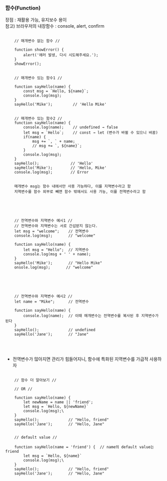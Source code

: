 ### 함수(Function)   
장점 : 재활용 가능, 유지보수 용이   
참고) 브라우저의 내장함수 : console, alert, confirm

<pre>
<code>
    // 매개변수 없는 함수 //

    function showError() {
        alert('에러 발생, 다시 시도해주세요.');
    }
    showError();


    // 매개변수 있는 함수1 //

    function sayHello(name) {
        const msg = `Hello, ${name}`;
        console.log(msg);
    }
    sayHello('Mike');         // 'Hello Mike'


    // 매개변수 있는 함수2 //
    function sayHello(name) {
        console.log(name);    // undefined → false
        let msg = `Hello`;    // const → let (변수가 바뀔 수 있으니 바꿈)
        if(name) {
            msg += `, ` + name;
            // msg += `, ${name}`;
        }
        console.log(msg);
    }
    sayHello();              // 'Hello'
    sayHello('Mike');        // 'Hello, Mike'
    console.log(msg);        // Error


    매개변수 msg는 함수 내에서만 사용 가능하다, 이를 지역변수라고 함
    지역변수를 함수 외부로 빼면 함수 밖에서도 사용 가능, 이를 전역변수라고 함
</code>
</pre>
<br>

<pre>
<code>
    // 전역변수와 지역변수 예시1 //
    // 전역변수와 지역변수는 서로 간섭받지 않는다.
    let msg = "welcome";    // 전역변수
    console.log(msg);       // "welcome"

    function sayHello(name) {
        let msg = "Hello";  // 지역변수
        console.log(msg + ' ' + name);
    }
    sayHello('Mike');       // "Hello Mike"
    onsole.log(msg);       // "welcome"
</code>
</pre>
<br>

<pre>
<code>
    // 전역변수와 지역변수 예시2 //
    let name = "Mike";      // 전역변수

    function sayHello(name) {
        console.log(name);  // 이때 매개변수는 전역변수를 복사된 후 지역변수가 된다
    }
    sayHello();             // undefined
    sayHello('Jane');       // "Jane"
</code>
</pre>
<br>

- 전역변수가 많아지면 관리가 힘들어지니, 함수에 특화된 지역변수를 가급적 사용하자

<pre>
<code>
    // 함수 더 알아보기 //

    // OR //

    function sayHello(name) {
        let newName = name || 'friend';
        let msg = `Hello, ${newName}`
        console.log(msg);\
    }
    sayHello();             // "Hello, friend"
    sayHello('Jane');       // "Hello, Jane"


    // default value //

    function sayHello(name = 'friend') {  // name의 default value는 friend
        let msg = `Hello, ${name}`
        console.log(msg);\
    }
    sayHello();             // "Hello, friend"
    sayHello('Jane');       // "Hello, Jane"
</code>
</pre>
<br>
